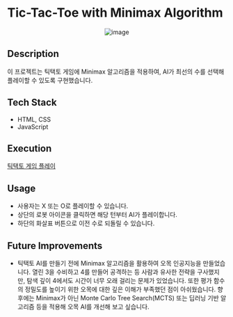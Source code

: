 # Tic-Tac-Toe with Minimax Algorithm

<div align="center">
  
![image](https://github.com/user-attachments/assets/58abe888-6394-47d1-bc0c-23347adaea50)

</div>

## Description
이 프로젝트는 틱택토 게임에 Minimax 알고리즘을 적용하여, AI가 최선의 수를 선택해 플레이할 수 있도록 구현했습니다.

## Tech Stack
- HTML, CSS
- JavaScript

## Execution
[틱택토 게임 플레이](https://wkd3ogks.github.io/tictactoe/)

## Usage
- 사용자는 X 또는 O로 플레이할 수 있습니다.
- 상단의 로봇 아이콘을 클릭하면 해당 턴부터 AI가 플레이합니다.
- 하단의 화살표 버튼으로 이전 수로 되돌릴 수 있습니다.

## Future Improvements
- 틱택토 AI를 만들기 전에 Minimax 알고리즘을 활용하여 오목 인공지능을 만들었습니다. 열린 3을 수비하고 4를 만들어 공격하는 등 사람과 유사한 전략을 구사했지만, 탐색 깊이 4에서도 시간이 너무 오래 걸리는 문제가 있었습니다. 또한 평가 함수의 정밀도를 높이기 위한 오목에 대한 깊은 이해가 부족했던 점이 아쉬웠습니다. 향후에는 Minimax가 아닌 Monte Carlo Tree Search(MCTS) 또는 딥러닝 기반 알고리즘 등을 적용해 오목 AI를 개선해 보고 싶습니다.


